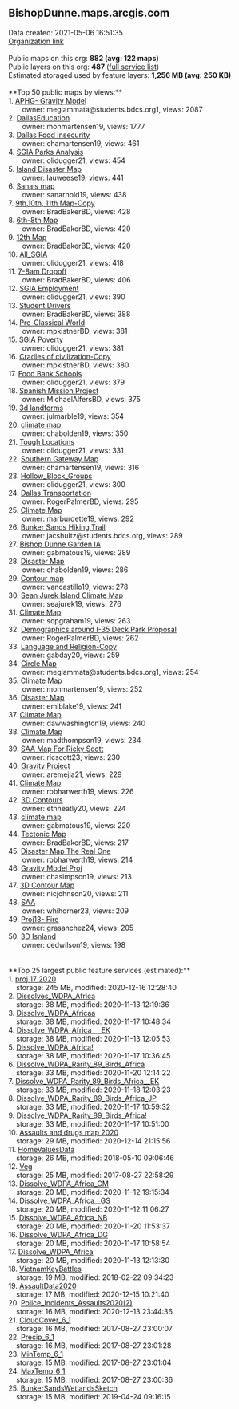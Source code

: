 <h2>BishopDunne.maps.arcgis.com</h2> Data created: 2021-05-06 16:51:35 <br /><a target='new' href='https://BishopDunne.maps.arcgis.com'>Organization link</a><br /><br />Public maps on this org: <b>882 (avg: 122 maps)</b><br />Public layers on this org: <b>487 </b>(<a target='new' href='https://services.arcgis.com/ZMDjiWXYlfn8eNW8/ArcGIS/rest/services'>full service list</a>)<br />Estimated storaged used by feature layers: <b>1,256 MB (avg: 250 KB)</b><br /><br />**Top 50 public maps by views:**<br />  1. <a target='new' href='https://www.arcgis.com/home/item.html?id=8aec093cb4934cc28cad0f0b6bccdd18'>APHG- Gravity Model</a> <br />  &nbsp;&nbsp;&nbsp;&nbsp; &nbsp;&nbsp;owner: meglammata@students.bdcs.org1, views: 2087<br />  2. <a target='new' href='https://www.arcgis.com/home/item.html?id=58731472694a436389e6ed2c149872bb'>DallasEducation</a> <br />  &nbsp;&nbsp;&nbsp;&nbsp; &nbsp;&nbsp;owner: monmartensen19, views: 1777<br />  3. <a target='new' href='https://www.arcgis.com/home/item.html?id=01c53a613d904a2c8c01423ea77e2de5'>Dallas Food Insecurity</a> <br />  &nbsp;&nbsp;&nbsp;&nbsp; &nbsp;&nbsp;owner: chamartensen19, views: 461<br />  4. <a target='new' href='https://www.arcgis.com/home/item.html?id=113104829d7645fa801fb39559caa83b'>SGIA Parks Analysis</a> <br />  &nbsp;&nbsp;&nbsp;&nbsp; &nbsp;&nbsp;owner: olidugger21, views: 454<br />  5. <a target='new' href='https://www.arcgis.com/home/item.html?id=2b3b4114b5c942cc9a5cfd2cfce46155'>Island Disaster Map</a> <br />  &nbsp;&nbsp;&nbsp;&nbsp; &nbsp;&nbsp;owner: lauweese19, views: 441<br />  6. <a target='new' href='https://www.arcgis.com/home/item.html?id=f1cc4c67b6f444b9bb8b35902365f874'>Sanais map</a> <br />  &nbsp;&nbsp;&nbsp;&nbsp; &nbsp;&nbsp;owner: sanarnold19, views: 438<br />  7. <a target='new' href='https://www.arcgis.com/home/item.html?id=36d4dcbae9b44e9e9e8841742b8622dd'>9th,10th, 11th Map-Copy</a> <br />  &nbsp;&nbsp;&nbsp;&nbsp; &nbsp;&nbsp;owner: BradBakerBD, views: 428<br />  8. <a target='new' href='https://www.arcgis.com/home/item.html?id=49efa394557245cca89175de291eda34'>6th-8th Map</a> <br />  &nbsp;&nbsp;&nbsp;&nbsp; &nbsp;&nbsp;owner: BradBakerBD, views: 420<br />  9. <a target='new' href='https://www.arcgis.com/home/item.html?id=537c29b805684dcf8472467f2114b8f6'>12th Map</a> <br />  &nbsp;&nbsp;&nbsp;&nbsp; &nbsp;&nbsp;owner: BradBakerBD, views: 420<br />  10. <a target='new' href='https://www.arcgis.com/home/item.html?id=22413160c553417e8fb29995fafcd7fc'>All_SGIA</a> <br />  &nbsp;&nbsp;&nbsp;&nbsp; &nbsp;&nbsp;owner: olidugger21, views: 418<br />  11. <a target='new' href='https://www.arcgis.com/home/item.html?id=59036801e41247e5b251410ba374cec4'>7-8am Dropoff</a> <br />  &nbsp;&nbsp;&nbsp;&nbsp; &nbsp;&nbsp;owner: BradBakerBD, views: 406<br />  12. <a target='new' href='https://www.arcgis.com/home/item.html?id=c0e33350531a4d02ad11a65785084beb'>SGIA Employment</a> <br />  &nbsp;&nbsp;&nbsp;&nbsp; &nbsp;&nbsp;owner: olidugger21, views: 390<br />  13. <a target='new' href='https://www.arcgis.com/home/item.html?id=5313bd721c1b4503aa38c81f0a508ad2'>Student Drivers</a> <br />  &nbsp;&nbsp;&nbsp;&nbsp; &nbsp;&nbsp;owner: BradBakerBD, views: 388<br />  14. <a target='new' href='https://www.arcgis.com/home/item.html?id=ee20ee95aeb24a6d8e07cdff8ece4b66'>Pre-Classical World</a> <br />  &nbsp;&nbsp;&nbsp;&nbsp; &nbsp;&nbsp;owner: mpkistnerBD, views: 381<br />  15. <a target='new' href='https://www.arcgis.com/home/item.html?id=67cc2e3e4a4c4435add0f602dc0d65e2'>SGIA Poverty</a> <br />  &nbsp;&nbsp;&nbsp;&nbsp; &nbsp;&nbsp;owner: olidugger21, views: 381<br />  16. <a target='new' href='https://www.arcgis.com/home/item.html?id=62831b9b2a8a4024b6fbfd62c4d4d920'>Cradles of civilization-Copy</a> <br />  &nbsp;&nbsp;&nbsp;&nbsp; &nbsp;&nbsp;owner: mpkistnerBD, views: 380<br />  17. <a target='new' href='https://www.arcgis.com/home/item.html?id=f828b752f078496b922376258d08336e'>Food Bank Schools</a> <br />  &nbsp;&nbsp;&nbsp;&nbsp; &nbsp;&nbsp;owner: olidugger21, views: 379<br />  18. <a target='new' href='https://www.arcgis.com/home/item.html?id=bd9dfd96c2b8402bb8c909a2c8de7e0e'>Spanish Mission Project</a> <br />  &nbsp;&nbsp;&nbsp;&nbsp; &nbsp;&nbsp;owner: MichaelAlfersBD, views: 375<br />  19. <a target='new' href='https://www.arcgis.com/home/item.html?id=98464b499fa14861b82a7828b91d7e80'>3d landforms</a> <br />  &nbsp;&nbsp;&nbsp;&nbsp; &nbsp;&nbsp;owner: julmarble19, views: 354<br />  20. <a target='new' href='https://www.arcgis.com/home/item.html?id=ebaadb77c7bf4641836432d92c443b5b'>climate map</a> <br />  &nbsp;&nbsp;&nbsp;&nbsp; &nbsp;&nbsp;owner: chabolden19, views: 350<br />  21. <a target='new' href='https://www.arcgis.com/home/item.html?id=96317686f69b41908c6983d46e154b74'>Tough Locations</a> <br />  &nbsp;&nbsp;&nbsp;&nbsp; &nbsp;&nbsp;owner: olidugger21, views: 331<br />  22. <a target='new' href='https://www.arcgis.com/home/item.html?id=06c4d6a1bf0c45d89721fa308562cf3c'>Southern Gateway Map</a> <br />  &nbsp;&nbsp;&nbsp;&nbsp; &nbsp;&nbsp;owner: chamartensen19, views: 316<br />  23. <a target='new' href='https://www.arcgis.com/home/item.html?id=be787dae39344c9582b532c03439f50d'>Hollow_Block_Groups</a> <br />  &nbsp;&nbsp;&nbsp;&nbsp; &nbsp;&nbsp;owner: olidugger21, views: 300<br />  24. <a target='new' href='https://www.arcgis.com/home/item.html?id=662ecb440a684a938a40383dd175c26f'>Dallas Transportation</a> <br />  &nbsp;&nbsp;&nbsp;&nbsp; &nbsp;&nbsp;owner: RogerPalmerBD, views: 295<br />  25. <a target='new' href='https://www.arcgis.com/home/item.html?id=43a766929dd14892ada4e1bf80cc8d92'>Climate Map</a> <br />  &nbsp;&nbsp;&nbsp;&nbsp; &nbsp;&nbsp;owner: marburdette19, views: 292<br />  26. <a target='new' href='https://www.arcgis.com/home/item.html?id=35dec6cc309a42798e8dd4fcfc09e33a'>Bunker Sands Hiking Trail</a> <br />  &nbsp;&nbsp;&nbsp;&nbsp; &nbsp;&nbsp;owner: jacshultz@students.bdcs.org, views: 289<br />  27. <a target='new' href='https://www.arcgis.com/home/item.html?id=ca7f0539a97d496daefa553e21fff6b8'>Bishop Dunne Garden IA</a> <br />  &nbsp;&nbsp;&nbsp;&nbsp; &nbsp;&nbsp;owner: gabmatous19, views: 289<br />  28. <a target='new' href='https://www.arcgis.com/home/item.html?id=bdae3d44c01d452fb33e07938b5a79a7'>Disaster Map</a> <br />  &nbsp;&nbsp;&nbsp;&nbsp; &nbsp;&nbsp;owner: chabolden19, views: 286<br />  29. <a target='new' href='https://www.arcgis.com/home/item.html?id=245cff939ebe4bc298849b1b0387adaf'>Contour map</a> <br />  &nbsp;&nbsp;&nbsp;&nbsp; &nbsp;&nbsp;owner: vancastillo19, views: 278<br />  30. <a target='new' href='https://www.arcgis.com/home/item.html?id=76f5818e43094f7a820ed656e0537b3d'>Sean Jurek Island Climate Map</a> <br />  &nbsp;&nbsp;&nbsp;&nbsp; &nbsp;&nbsp;owner: seajurek19, views: 276<br />  31. <a target='new' href='https://www.arcgis.com/home/item.html?id=740923989faa4175839c047debe245db'>Climate Map</a> <br />  &nbsp;&nbsp;&nbsp;&nbsp; &nbsp;&nbsp;owner: sopgraham19, views: 263<br />  32. <a target='new' href='https://www.arcgis.com/home/item.html?id=fafae8468c604f3da59e8e4634b86bb3'>Demographics around I-35 Deck Park Proposal</a> <br />  &nbsp;&nbsp;&nbsp;&nbsp; &nbsp;&nbsp;owner: RogerPalmerBD, views: 262<br />  33. <a target='new' href='https://www.arcgis.com/home/item.html?id=738054f07f9f4c839d1444070673c61e'>Language and Religion-Copy</a> <br />  &nbsp;&nbsp;&nbsp;&nbsp; &nbsp;&nbsp;owner: gabday20, views: 259<br />  34. <a target='new' href='https://www.arcgis.com/home/item.html?id=65e53050aafd45ab96d62b5be75a1af8'>Circle Map</a> <br />  &nbsp;&nbsp;&nbsp;&nbsp; &nbsp;&nbsp;owner: meglammata@students.bdcs.org1, views: 254<br />  35. <a target='new' href='https://www.arcgis.com/home/item.html?id=2def6729c8ab404488676ef32f4d3186'>Climate Map</a> <br />  &nbsp;&nbsp;&nbsp;&nbsp; &nbsp;&nbsp;owner: monmartensen19, views: 252<br />  36. <a target='new' href='https://www.arcgis.com/home/item.html?id=d4837d0901b24c49989245ce30885502'>Disaster Map</a> <br />  &nbsp;&nbsp;&nbsp;&nbsp; &nbsp;&nbsp;owner: emiblake19, views: 241<br />  37. <a target='new' href='https://www.arcgis.com/home/item.html?id=686d86bfe7124bb6b27a134aa68550e1'>Climate Map</a> <br />  &nbsp;&nbsp;&nbsp;&nbsp; &nbsp;&nbsp;owner: dawwashington19, views: 240<br />  38. <a target='new' href='https://www.arcgis.com/home/item.html?id=13ab845d01cb438e95f205fe3f0b5214'>Climate Map</a> <br />  &nbsp;&nbsp;&nbsp;&nbsp; &nbsp;&nbsp;owner: madthompson19, views: 234<br />  39. <a target='new' href='https://www.arcgis.com/home/item.html?id=25f5cad4beb04254865cbe1cb588d2f0'>SAA Map For Ricky Scott</a> <br />  &nbsp;&nbsp;&nbsp;&nbsp; &nbsp;&nbsp;owner: ricscott23, views: 230<br />  40. <a target='new' href='https://www.arcgis.com/home/item.html?id=224408514acf41838b42231c3070d3f1'>Gravity Project</a> <br />  &nbsp;&nbsp;&nbsp;&nbsp; &nbsp;&nbsp;owner: aremejia21, views: 229<br />  41. <a target='new' href='https://www.arcgis.com/home/item.html?id=5d663afaffa04c069e41ac86a461deee'>Climate Map</a> <br />  &nbsp;&nbsp;&nbsp;&nbsp; &nbsp;&nbsp;owner: robharwerth19, views: 226<br />  42. <a target='new' href='https://www.arcgis.com/home/item.html?id=b931041d0f8e4f9e8166f31362bbf945'>3D Contours</a> <br />  &nbsp;&nbsp;&nbsp;&nbsp; &nbsp;&nbsp;owner: ethheatly20, views: 224<br />  43. <a target='new' href='https://www.arcgis.com/home/item.html?id=47a1062225874a1c87104d49952345f3'>climate map</a> <br />  &nbsp;&nbsp;&nbsp;&nbsp; &nbsp;&nbsp;owner: gabmatous19, views: 220<br />  44. <a target='new' href='https://www.arcgis.com/home/item.html?id=e42a009bfbca4f6c8f0c0f81491b3b1d'>Tectonic Map</a> <br />  &nbsp;&nbsp;&nbsp;&nbsp; &nbsp;&nbsp;owner: BradBakerBD, views: 217<br />  45. <a target='new' href='https://www.arcgis.com/home/item.html?id=34513643df7a4ff5a185ec33575ad205'>Disaster Map The Real One</a> <br />  &nbsp;&nbsp;&nbsp;&nbsp; &nbsp;&nbsp;owner: robharwerth19, views: 214<br />  46. <a target='new' href='https://www.arcgis.com/home/item.html?id=673297efb1724dd7be5d8222e7ce164a'>Gravity Model Proj</a> <br />  &nbsp;&nbsp;&nbsp;&nbsp; &nbsp;&nbsp;owner: chasimpson19, views: 213<br />  47. <a target='new' href='https://www.arcgis.com/home/item.html?id=54dbd94bb8cc435ea32ebadd8df5f0df'>3D Contour Map</a> <br />  &nbsp;&nbsp;&nbsp;&nbsp; &nbsp;&nbsp;owner: nicjohnson20, views: 211<br />  48. <a target='new' href='https://www.arcgis.com/home/item.html?id=9468abb377cb409c85ee1b09396d37c1'>SAA</a> <br />  &nbsp;&nbsp;&nbsp;&nbsp; &nbsp;&nbsp;owner: whihorner23, views: 209<br />  49. <a target='new' href='https://www.arcgis.com/home/item.html?id=8d983e21910e4a73adcd0fa0f49e4b62'>Proj13- Fire</a> <br />  &nbsp;&nbsp;&nbsp;&nbsp; &nbsp;&nbsp;owner: grasanchez24, views: 205<br />  50. <a target='new' href='https://www.arcgis.com/home/item.html?id=051ffe8a50cc43a1ab6f4624f0a01f76'>3D Isnland</a> <br />  &nbsp;&nbsp;&nbsp;&nbsp; &nbsp;&nbsp;owner: cedwilson19, views: 198<br /><br /><br />**Top 25 largest public feature services (estimated):**<br /> 1. <a target='new' href='https://www.arcgis.com/home/item.html?id=c981b454dc8441c9ba13458ee9a8806e'>proj 17 2020</a><br /> &nbsp;&nbsp;&nbsp;&nbsp;storage: 245 MB, modified: 2020-12-16 12:28:40<br /> 2. <a target='new' href='https://www.arcgis.com/home/item.html?id=2a4531bd085f4d2784756bf4455b0375'>Dissolves_WDPA_Africa</a><br /> &nbsp;&nbsp;&nbsp;&nbsp;storage: 38 MB, modified: 2020-11-13 12:19:36<br /> 3. <a target='new' href='https://www.arcgis.com/home/item.html?id=1cb4b7b5ba664d8d9da2657432032fb3'>Dissolve_WDPA_Africaa</a><br /> &nbsp;&nbsp;&nbsp;&nbsp;storage: 38 MB, modified: 2020-11-17 10:48:34<br /> 4. <a target='new' href='https://www.arcgis.com/home/item.html?id=0e317841eb2a4d0885947be0d7be2c8d'>Dissolve_WDPA_Africa___EK</a><br /> &nbsp;&nbsp;&nbsp;&nbsp;storage: 38 MB, modified: 2020-11-13 12:05:53<br /> 5. <a target='new' href='https://www.arcgis.com/home/item.html?id=0834e356d1ed40828886dd7464878191'>Dissolve_WDPA_Africa!</a><br /> &nbsp;&nbsp;&nbsp;&nbsp;storage: 38 MB, modified: 2020-11-17 10:36:45<br /> 6. <a target='new' href='https://www.arcgis.com/home/item.html?id=bbd5ef4f79b244f89246b0eed84166ea'>Dissolve_WDPA_Rarity_89_Birds_Africa</a><br /> &nbsp;&nbsp;&nbsp;&nbsp;storage: 33 MB, modified: 2020-11-20 12:14:22<br /> 7. <a target='new' href='https://www.arcgis.com/home/item.html?id=755f52d1452544b1907e33a1381786f3'>Dissolve_WDPA_Rarity_89_Birds_Africa__EK</a><br /> &nbsp;&nbsp;&nbsp;&nbsp;storage: 33 MB, modified: 2020-11-18 12:03:23<br /> 8. <a target='new' href='https://www.arcgis.com/home/item.html?id=73e6c5aab8c84c1dbebb4df22161ffc0'>Dissolve_WDPA_Rarity_89_Birds_Africa_JP</a><br /> &nbsp;&nbsp;&nbsp;&nbsp;storage: 33 MB, modified: 2020-11-17 10:59:32<br /> 9. <a target='new' href='https://www.arcgis.com/home/item.html?id=b3e1a519a3c8429883d1548ae7ee2aab'>Dissolve_WDPA_Rarity_89_Birds_Africa!</a><br /> &nbsp;&nbsp;&nbsp;&nbsp;storage: 33 MB, modified: 2020-11-17 10:51:00<br /> 10. <a target='new' href='https://www.arcgis.com/home/item.html?id=9ec5dafefc6b42f88d53eb1f3df02abf'>Assaults and drugs map 2020</a><br /> &nbsp;&nbsp;&nbsp;&nbsp;storage: 29 MB, modified: 2020-12-14 21:15:56<br /> 11. <a target='new' href='https://www.arcgis.com/home/item.html?id=a4176cccb82d4103abae6c7d3e0b8736'>HomeValuesData</a><br /> &nbsp;&nbsp;&nbsp;&nbsp;storage: 26 MB, modified: 2018-05-10 09:06:46<br /> 12. <a target='new' href='https://www.arcgis.com/home/item.html?id=585605d0962244de9fd9be52e80f3969'>Veg</a><br /> &nbsp;&nbsp;&nbsp;&nbsp;storage: 25 MB, modified: 2017-08-27 22:58:29<br /> 13. <a target='new' href='https://www.arcgis.com/home/item.html?id=46849fa6e1874d209228f6efcc6966fd'>Dissolve_WDPA_Africa_CM</a><br /> &nbsp;&nbsp;&nbsp;&nbsp;storage: 20 MB, modified: 2020-11-12 19:15:34<br /> 14. <a target='new' href='https://www.arcgis.com/home/item.html?id=0a2894e02efc4bc689b0712435ca72a6'>Dissolve_WDPA_Africa__GS</a><br /> &nbsp;&nbsp;&nbsp;&nbsp;storage: 20 MB, modified: 2020-11-12 11:06:27<br /> 15. <a target='new' href='https://www.arcgis.com/home/item.html?id=beef19a1034d4092bf859c18b3691d50'>Dissolve_WDPA_Africa_NB</a><br /> &nbsp;&nbsp;&nbsp;&nbsp;storage: 20 MB, modified: 2020-11-20 11:53:37<br /> 16. <a target='new' href='https://www.arcgis.com/home/item.html?id=e0f81e9665b94822b6557310cfaae4c1'>Dissolve_WDPA_Africa_DG</a><br /> &nbsp;&nbsp;&nbsp;&nbsp;storage: 20 MB, modified: 2020-11-17 10:58:54<br /> 17. <a target='new' href='https://www.arcgis.com/home/item.html?id=c30db302e18f4547a7893698e31cfc11'>Dissolve_WDPA_Africa</a><br /> &nbsp;&nbsp;&nbsp;&nbsp;storage: 20 MB, modified: 2020-11-13 12:13:30<br /> 18. <a target='new' href='https://www.arcgis.com/home/item.html?id=5d2e21997c5d4db39d91b01ef3b965fe'>VietnamKeyBattles</a><br /> &nbsp;&nbsp;&nbsp;&nbsp;storage: 19 MB, modified: 2018-02-22 09:34:23<br /> 19. <a target='new' href='https://www.arcgis.com/home/item.html?id=9075bd7a896144308a8d57679e2f33ea'>AssaultData2020</a><br /> &nbsp;&nbsp;&nbsp;&nbsp;storage: 17 MB, modified: 2020-12-15 10:21:40<br /> 20. <a target='new' href='https://www.arcgis.com/home/item.html?id=599de48f6b7b47f194b5b261c5e4721e'>Police_Incidents_Assaults2020(2)</a><br /> &nbsp;&nbsp;&nbsp;&nbsp;storage: 16 MB, modified: 2020-12-13 23:44:36<br /> 21. <a target='new' href='https://www.arcgis.com/home/item.html?id=c249baf56f414c55b9b193132a303ca7'>CloudCover_6_1</a><br /> &nbsp;&nbsp;&nbsp;&nbsp;storage: 16 MB, modified: 2017-08-27 23:00:07<br /> 22. <a target='new' href='https://www.arcgis.com/home/item.html?id=48c5aa9642874361baa3a4a42bcd7fd8'>Precip_6_1</a><br /> &nbsp;&nbsp;&nbsp;&nbsp;storage: 16 MB, modified: 2017-08-27 23:01:28<br /> 23. <a target='new' href='https://www.arcgis.com/home/item.html?id=c0636140cfce49a181a5e70792069dff'>MinTemp_6_1</a><br /> &nbsp;&nbsp;&nbsp;&nbsp;storage: 15 MB, modified: 2017-08-27 23:01:04<br /> 24. <a target='new' href='https://www.arcgis.com/home/item.html?id=cede29d70e31456fa2ceab9b516ebfb0'>MaxTemp_6_1</a><br /> &nbsp;&nbsp;&nbsp;&nbsp;storage: 15 MB, modified: 2017-08-27 23:00:36<br /> 25. <a target='new' href='https://www.arcgis.com/home/item.html?id=9efd6438ae984d66a5fb9a6223b0c61e'>BunkerSandsWetlandsSketch</a><br /> &nbsp;&nbsp;&nbsp;&nbsp;storage: 15 MB, modified: 2019-04-24 09:16:15<br />